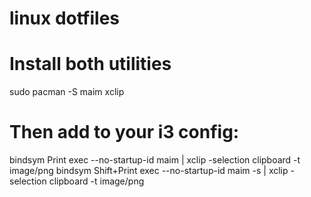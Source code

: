 # linux dotfiles
# Install both utilities
sudo pacman -S maim xclip

# Then add to your i3 config:
bindsym Print exec --no-startup-id maim | xclip -selection clipboard -t image/png
bindsym Shift+Print exec --no-startup-id maim -s | xclip -selection clipboard -t image/png
